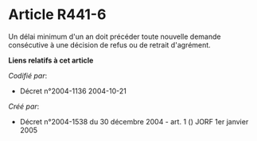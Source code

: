 # Article R441-6

Un délai minimum d'un an doit précéder toute nouvelle demande consécutive à une décision de refus ou de retrait d'agrément.

**Liens relatifs à cet article**

_Codifié par_:

  - Décret n°2004-1136 2004-10-21

_Créé par_:

  - Décret n°2004-1538 du 30 décembre 2004 - art. 1 () JORF 1er janvier 2005

